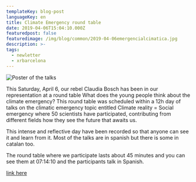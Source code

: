 ```yaml
---
templateKey: blog-post
languageKey: en
title: Climate Emergency round table
date: 2019-04-06T15:04:10.000Z
featuredpost: false
featuredimage: /img/blog/common/2019-04-06emergencialcimatica.jpg
description: >-
tags:
  - newletter
  - xrbarcelona
---
```



![Poster of the talks](/img/blog/common/2019-04-06emergenciaclimatica.jpg)

This Saturday, April 6, our rebel Claudia Bosch has been in our representation at a round table What does the young people think about the climate emergency? This round table was scheduled within a 12h day of talks on the climatic emergency topic entitled Climate reality = Social emergency where 50 scientists have participated, contributing from different fields how they see the future that awaits us.

This intense and reflective day have been recorded so that anyone can see it and learn from it. Most of the talks are in spanish but there is some in catalan too. 

The round table where we participate lasts about 45 minutes and you can see them at 07:14:10 and the participants talk in Spanish. 

[link here](https://t.co/tXa1yO2u6Y)
